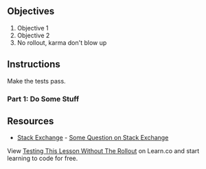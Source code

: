 ## Objectives

1. Objective 1
2. Objective 2
3. No rollout, karma don't blow up

## Instructions

Make the tests pass.

### Part 1: Do Some Stuff

## Resources

* [Stack Exchange](http://www.stackexchange.com) - [Some Question on Stack Exchange](http://www.stackexchange.com/questions/123)

<p class='util--hide'>View <a href='https://learn.co/lessons/testing-this-lesson-without-the-rollout'>Testing This Lesson Without The Rollout</a> on Learn.co and start learning to code for free.</p>
